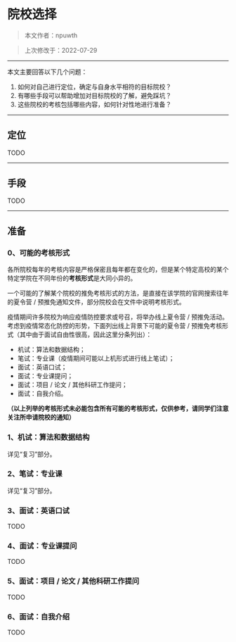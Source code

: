 # 院校选择

> 本文作者：npuwth

> 上次修改于：2022-07-29

------

本文主要回答以下几个问题：

1. 如何对自己进行定位，确定与自身水平相符的目标院校？
2. 有哪些手段可以帮助增加对目标院校的了解，避免踩坑？
3. 这些院校的考核包括哪些内容，如何针对性地进行准备？

---

## 定位

TODO



---

## 手段

TODO



---

## 准备

### 0、可能的考核形式

各所院校每年的考核内容是严格保密且每年都在变化的，但是某个特定高校的某个特定学院在不同年份的**考核形式**是大同小异的。

一个可能的了解某个院校的推免考核形式的方法，是直接在该学院的官网搜索往年的夏令营 / 预推免通知文件，部分院校会在文件中说明考核形式。

疫情期间许多院校为响应疫情防控要求或号召，将举办线上夏令营 / 预推免活动。考虑到疫情常态化防控的形势，下面列出线上背景下可能的夏令营 / 预推免考核形式（其中由于面试自由性很高，因此这里分条列出）：

- 机试：算法和数据结构；
- 笔试：专业课（疫情期间可能以上机形式进行线上笔试）；
- 面试：英语口试；
- 面试：专业课提问；
- 面试：项目 / 论文 / 其他科研工作提问；
- 面试：自我介绍。

**（以上列举的考核形式未必能包含所有可能的考核形式，仅供参考，请同学们注意关注所申请院校的通知）**



### 1、机试：算法和数据结构

详见“复习”部分。



### 2、笔试：专业课

详见“复习”部分。



### 3、面试：英语口试

TODO



### 4、面试：专业课提问

TODO



### 5、面试：项目 / 论文 / 其他科研工作提问

TODO



### 6、面试：自我介绍

TODO
